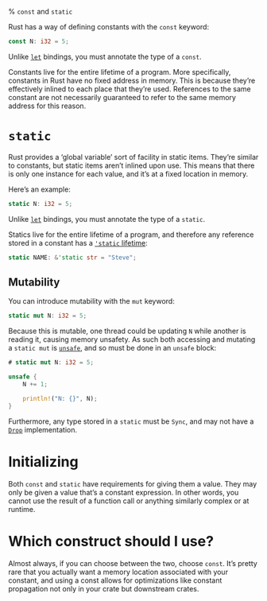 % `const` and `static`

Rust has a way of defining constants with the `const` keyword:

```rust
const N: i32 = 5;
```

Unlike [`let`][let] bindings, you must annotate the type of a `const`.

[let]: variable-bindings.html

Constants live for the entire lifetime of a program. More specifically,
constants in Rust have no fixed address in memory. This is because they’re
effectively inlined to each place that they’re used. References to the same
constant are not necessarily guaranteed to refer to the same memory address for
this reason.

# `static`

Rust provides a ‘global variable’ sort of facility in static items. They’re
similar to constants, but static items aren’t inlined upon use. This means that
there is only one instance for each value, and it’s at a fixed location in
memory.

Here’s an example:

```rust
static N: i32 = 5;
```

Unlike [`let`][let] bindings, you must annotate the type of a `static`.

Statics live for the entire lifetime of a program, and therefore any
reference stored in a constant has a [`'static` lifetime][lifetimes]:

```rust
static NAME: &'static str = "Steve";
```

[lifetimes]: lifetimes.html

## Mutability

You can introduce mutability with the `mut` keyword:

```rust
static mut N: i32 = 5;
```

Because this is mutable, one thread could be updating `N` while another is
reading it, causing memory unsafety. As such both accessing and mutating a
`static mut` is [`unsafe`][unsafe], and so must be done in an `unsafe` block:

```rust
# static mut N: i32 = 5;

unsafe {
    N += 1;

    println!("N: {}", N);
}
```

[unsafe]: unsafe.html

Furthermore, any type stored in a `static` must be `Sync`, and may not have
a [`Drop`][drop] implementation.

[drop]: drop.html

# Initializing

Both `const` and `static` have requirements for giving them a value. They may
only be given a value that’s a constant expression. In other words, you cannot
use the result of a function call or anything similarly complex or at runtime.

# Which construct should I use?

Almost always, if you can choose between the two, choose `const`. It’s pretty
rare that you actually want a memory location associated with your constant,
and using a const allows for optimizations like constant propagation not only
in your crate but downstream crates.
